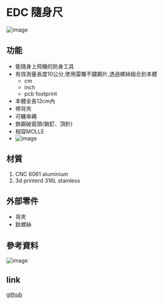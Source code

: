 # EDC 隨身尺
![image](https://github.com/user-attachments/assets/527f5455-db5b-43e7-a5f2-645480e8a1a4)
## 功能
- 能隨身上飛機的防身工具
- 有效測量長度10公分,使用雷雕不鏽鋼片,透過螺絲組合到本體
    - cm
    - inch
    - pcb footprint
- 本體全長12cm內
- 帶背夾
- 可纏傘繩
- 鎢鋼破窗頭(銷釘、頂針)
- 相容MOLLE
- ![image](https://github.com/user-attachments/assets/ed0f40c6-8fc0-4d86-92d3-4a3ec1dd19c1)


## 材質
1. CNC 6061 aluminium
2. 3d printerd 316L stainless
## 外部零件
- 背夾
- 鈦螺絲
## 參考資料
![image](https://github.com/user-attachments/assets/e4e32e5f-a8e6-41d9-8bf0-9b8e547e3ddb)

## link
[github](https://github.com/chenlotung/EDC-AirplaneSafety-ruler/tree/main)
